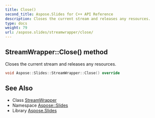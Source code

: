 ```yaml
---
title: Close()
second_title: Aspose.Slides for C++ API Reference
description: Closes the current stream and releases any resources.
type: docs
weight: 79
url: /aspose.slides/streamwrapper/close/
---
```

## StreamWrapper::Close() method


Closes the current stream and releases any resources.

```cpp
void Aspose::Slides::StreamWrapper::Close() override
```

## See Also

* Class [StreamWrapper](../)
* Namespace [Aspose::Slides](../../)
* Library [Aspose.Slides](../../../)